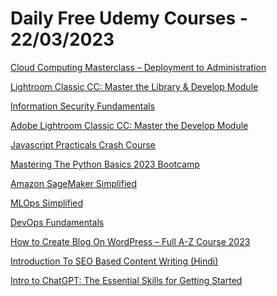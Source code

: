 # Daily Free Udemy Courses - 22/03/2023

[Cloud Computing Masterclass – Deployment to Administration](https://www.udemy.com/course/cloud-computing-full-stack-development-masterclass/?couponCode=YOUACCEL96813)
[Lightroom Classic CC: Master the Library & Develop Module](https://www.udemy.com/course/lightroom-classic-cc-master-the-library-develop-module/?couponCode=YOUACCEL26999)
[Information Security Fundamentals](https://www.udemy.com/course/infosec-fundamentals/?couponCode=SPRINGISHERE)
[Adobe Lightroom Classic CC: Master the Develop Module](https://www.udemy.com/course/adobe-lightroom-classic-cc-master-the-develop-module/?couponCode=YOUACCEL96813)
[Javascript Practicals Crash Course](https://www.udemy.com/course/javascript-practicals-crash-course/?couponCode=F4C5FCD51C9C6B392773)
[Mastering The Python Basics 2023 Bootcamp](https://www.udemy.com/course/python-basics-2023-bootcamp/?couponCode=408CEA869DDAFA5688AD)
[Amazon SageMaker Simplified](https://www.udemy.com/course/aws-sagemaker-simplified/?couponCode=F0BE844BD2DADAB5389C)
[MLOps Simplified](https://www.udemy.com/course/mlops-simplified/?couponCode=6B217C73E0243743534F)
[DevOps Fundamentals](https://www.udemy.com/course/devops-fundamentals-for-beginners/?couponCode=FREEMAR125)
[How to Create Blog On WordPress – Full A-Z Course 2023](https://www.udemy.com/course/create-blog-on-wordpress-hindi/?couponCode=8THPROMO)
[Introduction To SEO Based Content Writing (Hindi)](https://www.udemy.com/course/seo-based-content-writing/?couponCode=1STPROMO)
[Intro to ChatGPT: The Essential Skills for Getting Started](https://www.udemy.com/course/intro-to-chatgpt-the-essential-skills-for-getting-started/?couponCode=DADC690CC1B513F2C5FF)
